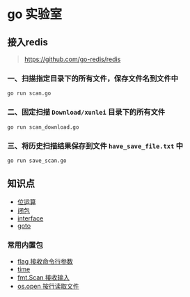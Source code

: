 # go 实验室

## 接入redis

> https://github.com/go-redis/redis

### 一、扫描指定目录下的所有文件，保存文件名到文件中
`go run scan.go`

### 二、固定扫描 `Download/xunlei` 目录下的所有文件
`go run scan_download.go`

### 三、将历史扫描结果保存到文件 `have_save_file.txt` 中
`go run save_scan.go`

## 知识点
- [位运算](./wiki/01-位运算.go)
- [闭包](./wiki/cluse.go)
- [interface](./wiki/interface.go)
- [goto](./wiki/goto.go)

### 常用内置包
- [flag 接收命令行参数](./wiki/pkg/flag.go)
- [time](./wiki/pkg/time.go)
- [fmt.Scan 接收输入](./wiki/pkg/01-fmt.Scan接收输入信息.go)
- [os.open 按行读取文件](./wiki/pkg/os.Open-按行读取文件.go)




